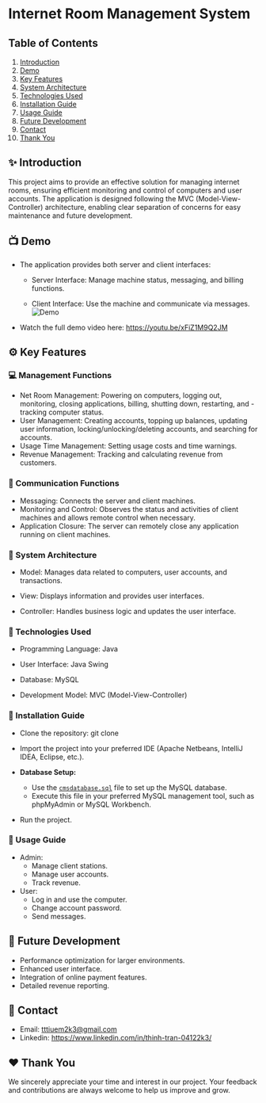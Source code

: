 # Internet Room Management System

## Table of Contents
1. [Introduction](#sparkles-introduction)
2. [Demo](#tv-demo)
3. [Key Features](#gear-key-features)
4. [System Architecture](#wrench-system-architecture)
5. [Technologies Used](#rocket-technologies-used)
6. [Installation Guide](#electric_plug-installation-guide)
7. [Usage Guide](#bookmark_tabs-usage-guide)
8. [Future Development](#dart-future-development)
9. [Contact](#email-contact)
10. [Thank You](#heart-thank-you)
## :sparkles: Introduction
This project aims to provide an effective solution for managing internet rooms, ensuring efficient monitoring and control of computers and user accounts. The application is designed following the MVC (Model-View-Controller) architecture, enabling clear separation of concerns for easy maintenance and future development.
## :tv: Demo

- The application provides both server and client interfaces:

  * Server Interface: Manage machine status, messaging, and billing functions.

  * Client Interface: Use the machine and communicate via messages.
![Demo](./Demo/demo_gif.gif)
- Watch the full demo video here: https://youtu.be/xFiZ1M9Q2JM
## :gear: Key Features

### :computer: Management Functions
- Net Room Management: Powering on computers, logging out, monitoring, closing applications, billing, shutting down, restarting, and - tracking computer status.
- User Management: Creating accounts, topping up balances, updating user information, locking/unlocking/deleting accounts, and searching for accounts.
- Usage Time Management: Setting usage costs and time warnings.
- Revenue Management: Tracking and calculating revenue from customers.
### :speech_balloon: Communication Functions
-  Messaging: Connects the server and client machines.
-  Monitoring and Control: Observes the status and activities of client machines and allows remote control when necessary.
-  Application Closure: The server can remotely close any application running on client machines.
### :wrench: System Architecture

- Model: Manages data related to computers, user accounts, and transactions.

- View: Displays information and provides user interfaces.

- Controller: Handles business logic and updates the user interface.

### :rocket: Technologies Used

- Programming Language: Java

- User Interface: Java Swing

- Database: MySQL

- Development Model: MVC (Model-View-Controller)

### :electric_plug: Installation Guide

- Clone the repository: git clone <repository-url>

- Import the project into your preferred IDE (Apache Netbeans, IntelliJ IDEA, Eclipse, etc.).

- **Database Setup:**  
  * Use the [`cmsdatabase.sql`](cmsdatabase.sql) file to set up the MySQL database.  
  * Execute this file in your preferred MySQL management tool, such as phpMyAdmin or MySQL Workbench.  

- Run the project.

### :bookmark_tabs: Usage Guide
- Admin:
  * Manage client stations.
  * Manage user accounts.
  * Track revenue.
- User:
  * Log in and use the computer.
  * Change account password.
  * Send messages.
## :dart: Future Development
- Performance optimization for larger environments.
- Enhanced user interface.
- Integration of online payment features.
- Detailed revenue reporting.
## :email: Contact
- Email: tttiuem2k3@gmail.com
- Linkedin: https://www.linkedin.com/in/thinh-tran-04122k3/
## :heart: Thank You
We sincerely appreciate your time and interest in our project. Your feedback and contributions are always welcome to help us improve and grow.
